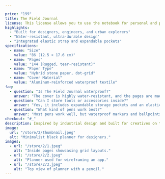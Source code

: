 ```yaml
---

price: "199"
title: The Field Journal
license: This license allows you to use the notebook for personal and professional work. You may not reproduce or distribute its design. Please review the full license agreement for details.
highlights:
  - "Built for designers, engineers, and urban explorers"
  - "Water-resistant, ultra-durable design"
  - "Integrated elastic strap and expandable pockets"
specifications:
  - name: "Size"
    value: "B6 (12.5 × 17.6 cm)"
  - name: "Pages"
    value: "144 (Rugged, tear-resistant)"
  - name: "Paper Type"
    value: "Hybrid stone paper, dot-grid"
  - name: "Cover Material"
    value: "Aluminum-reinforced waterproof textile"
faq:
  - question: "Is The Field Journal waterproof?"
    answer: "The cover is highly water-resistant, and the pages are made from durable stone paper that repels water."
  - question: "Can I store tools or accessories inside?"
    answer: "Yes, it includes expandable storage pockets and an elastic band for securing accessories."
  - question: "What kind of pens work best?"
    answer: "Most pens work well, but waterproof markers and ballpoints are ideal for all-weather use."
checkout: "#_"
description: Inspired by industrial design and built for creatives on the move, The Field Journal is a rugged redistribute its design or software. Please review the full license agreement for details.  
image:
  url: "/store/2/thumbnail.jpeg"
  alt: "Minimalist black planner for designers."
images:
  - url: "/store/2/1.jpeg"
    alt: "Inside pages showcasing grid layouts."
  - url: "/store/2/2.jpeg"
    alt: "Planner used for wireframing an app."
  - url: "/store/2/3.jpeg"
    alt: "Top view of planner with a pencil."
---
```

